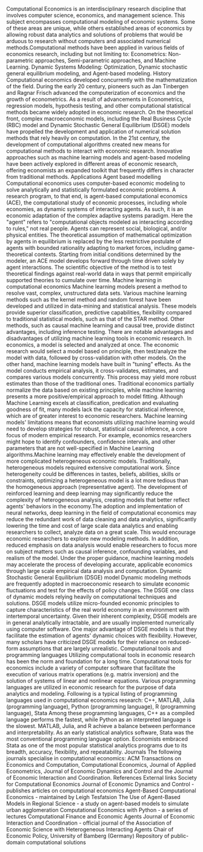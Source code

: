 Computational Economics is an interdisciplinary research discipline that
involves computer science, economics, and management science. This
subject encompasses computational modeling of economic systems. Some of
these areas are unique, while others established areas of economics by
allowing robust data analytics and solutions of problems that would be
arduous to research without computers and associated numerical
methods.Computational methods have been applied in various fields of
economics research, including but not limiting to: Econometrics:
Non-parametric approaches, Semi-parametric approaches, and Machine
Learning. Dynamic Systems Modeling: Optimization, Dynamic stochastic
general equilibrium modeling, and Agent-based modeling. History
Computational economics developed concurrently with the mathematization
of the field. During the early 20 century, pioneers such as Jan
Tinbergen and Ragnar Frisch advanced the computerization of economics
and the growth of econometrics. As a result of advancements in
Econometrics, regression models, hypothesis testing, and other
computational statistical methods became widely adopted in economic
research. On the theoretical front, complex macroeconomic models,
including the Real Business Cycle (RBC) model and Dynamic Stochastic
General Equilibrium (DSGE) models have propelled the development and
application of numerical solution methods that rely heavily on
computation. In the 21st century, the development of computational
algorithms created new means for computational methods to interact with
economic research. Innovative approaches such as machine learning models
and agent-based modeling have been actively explored in different areas
of economic research, offering economists an expanded toolkit that
frequently differs in character from traditional methods. Applications
Agent based modelling Computational economics uses computer-based
economic modeling to solve analytically and statistically formulated
economic problems. A research program, to that end, is agent-based
computational economics (ACE), the computational study of economic
processes, including whole economies, as dynamic systems of interacting
agents. As such, it is an economic adaptation of the complex adaptive
systems paradigm. Here the \"agent\" refers to \"computational objects
modeled as interacting according to rules,\" not real people. Agents can
represent social, biological, and/or physical entities. The theoretical
assumption of mathematical optimization by agents in equilibrium is
replaced by the less restrictive postulate of agents with bounded
rationality adapting to market forces, including game-theoretical
contexts. Starting from initial conditions determined by the modeler, an
ACE model develops forward through time driven solely by agent
interactions. The scientific objective of the method is to test
theoretical findings against real-world data in ways that permit
empirically supported theories to cumulate over time. Machine learning
in computational economics Machine learning models present a method to
resolve vast, complex, unstructured data sets. Various machine learning
methods such as the kernel method and random forest have been developed
and utilized in data-mining and statistical analysis. These models
provide superior classification, predictive capabilities, flexibility
compared to traditional statistical models, such as that of the STAR
method. Other methods, such as causal machine learning and causal tree,
provide distinct advantages, including inference testing. There are
notable advantages and disadvantages of utilizing machine learning tools
in economic research. In economics, a model is selected and analyzed at
once. The economic research would select a model based on principle,
then test/analyze the model with data, followed by cross-validation with
other models. On the other hand, machine learning models have built in
\"tuning\" effects. As the model conducts empirical analysis, it
cross-validates, estimates, and compares various models concurrently.
This process may yield more robust estimates than those of the
traditional ones. Traditional economics partially normalize the data
based on existing principles, while machine learning presents a more
positive/empirical approach to model fitting. Although Machine Learning
excels at classification, predication and evaluating goodness of fit,
many models lack the capacity for statistical inference, which are of
greater interest to economic researchers. Machine learning models\'
limitations means that economists utilizing machine learning would need
to develop strategies for robust, statistical causal inference, a core
focus of modern empirical research. For example, economics researchers
might hope to identify confounders, confidence intervals, and other
parameters that are not well-specified in Machine Learning
algorithms.Machine learning may effectively enable the development of
more complicated heterogeneous economic models. Traditionally,
heterogeneous models required extensive computational work. Since
heterogeneity could be differences in tastes, beliefs, abilities, skills
or constraints, optimizing a heterogeneous model is a lot more tedious
than the homogeneous approach (representative agent). The development of
reinforced learning and deep learning may significantly reduce the
complexity of heterogeneous analysis, creating models that better
reflect agents\' behaviors in the economy.The adoption and
implementation of neural networks, deep learning in the field of
computational economics may reduce the redundant work of data cleaning
and data analytics, significantly lowering the time and cost of large
scale data analytics and enabling researchers to collect, analyze data
on a great scale. This would encourage economic researchers to explore
new modeling methods. In addition, reduced emphasis on data analysis
would enable researchers to focus more on subject matters such as causal
inference, confounding variables, and realism of the model. Under the
proper guidance, machine learning models may accelerate the process of
developing accurate, applicable economics through large scale empirical
data analysis and computation. Dynamic Stochastic General Equilibrium
(DSGE) model Dynamic modeling methods are frequently adopted in
macroeconomic research to simulate economic fluctuations and test for
the effects of policy changes. The DSGE one class of dynamic models
relying heavily on computational techniques and solutions. DSGE models
utilize micro-founded economic principles to capture characteristics of
the real world economy in an environment with intertemporal uncertainty.
Given their inherent complexity, DSGE models are in general analytically
intractable, and are usually implemented numerically using computer
software. One major advantage of DSGE models is that they facilitate the
estimation of agents\' dynamic choices with flexibility. However, many
scholars have criticized DSGE models for their reliance on reduced-form
assumptions that are largely unrealistic. Computational tools and
programming languages Utilizing computational tools in economic research
has been the norm and foundation for a long time. Computational tools
for economics include a variety of computer software that facilitate the
execution of various matrix operations (e.g. matrix inversion) and the
solution of systems of linear and nonlinear equations. Various
programming languages are utilized in economic research for the purpose
of data analytics and modeling. Following is a typical listing of
programming languages used in computational economics research: C++,
MATLAB, Julia (programming language), Python (programming language), R
(programming language), Stata Among these programming languages, C++ as
a compiled language performs the fastest, while Python as an interpreted
language is the slowest. MATLAB, Julia, and R achieve a balance between
performance and interpretability. As an early statistical analytics
software, Stata was the most conventional programming language option.
Economists embraced Stata as one of the most popular statistical
analytics programs due to its breadth, accuracy, flexibility, and
repeatability. Journals The following journals specialise in
computational economics: ACM Transactions on Economics and Computation,
Computational Economics, Journal of Applied Econometrics, Journal of
Economic Dynamics and Control and the Journal of Economic Interaction
and Coordination. References External links Society for Computational
Economics Journal of Economic Dynamics and Control - publishes articles
on computational economics Agent-Based Computational Economics -
maintained by Leigh Tesfatsion The Use of Agent-Based Models in Regional
Science - a study on agent-based models to simulate urban agglomeration
Computational Economics with Python - a series of lectures Computational
Finance and Economic Agents Journal of Economic Interaction and
Coordination - official journal of the Association of Economic Science
with Heterogeneous Interacting Agents Chair of Economic Policy,
University of Bamberg (Germany) Repository of public-domain
computational solutions
